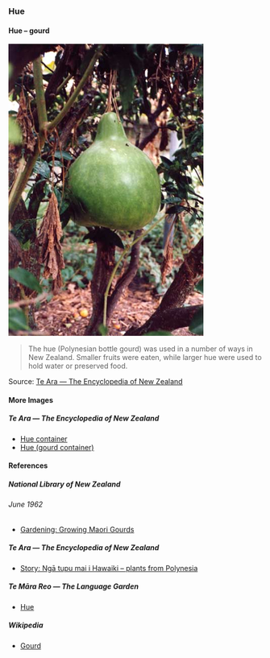 ### Hue

#### Hue – gourd

![Hue – gourd](pictures/hue-gourd.jpg)

> The hue (Polynesian bottle gourd) was used in a number of ways
> in New Zealand. Smaller fruits were eaten, while larger hue were
> used to hold water or preserved food.

Source: [Te Ara — The Encyclopedia of New Zealand](https://teara.govt.nz/en/photograph/17491/hue-gourd)

#### More Images

##### Te Ara — The Encyclopedia of New Zealand

* [Hue container](https://teara.govt.nz/en/photograph/17502/hue-container)
* [Hue (gourd container)](https://teara.govt.nz/en/object/37124/hue)

#### References

##### National Library of New Zealand

###### June 1962

* [Gardening: Growing Maori Gourds](http://teaohou.natlib.govt.nz/journals/teaohou/issue/Mao39TeA/c31.html)

##### Te Ara — The Encyclopedia of New Zealand

* [Story: Ngā tupu mai i Hawaiki – plants from Polynesia](https://teara.govt.nz/en/nga-tupu-mai-i-hawaiki-plants-from-polynesia/page-2)

##### Te Māra Reo — The Language Garden

* [Hue](http://www.temarareo.org/TMR-Hue.html)

##### Wikipedia

* [Gourd](https://en.wikipedia.org/wiki/Gourd)
